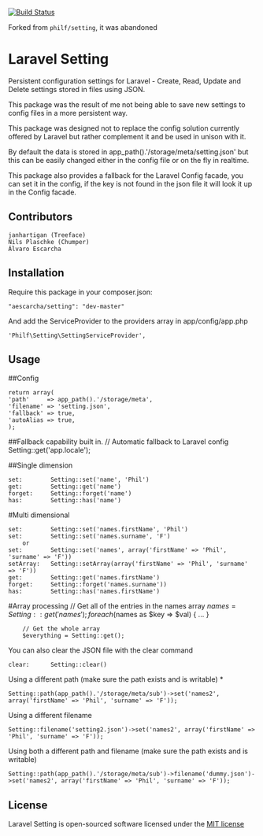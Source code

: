 [![Build Status](https://travis-ci.org/Phil-F/Setting.png)](https://travis-ci.org/Phil-F/Setting)

Forked from `philf/setting`, it was abandoned

# Laravel Setting

Persistent configuration settings for Laravel - Create, Read, Update and Delete settings stored in files using JSON.

This package was the result of me not being able to save new settings to config files in a more persistent way.

This package was designed not to replace the config solution currently offered by Laravel but rather complement it and be used in unison with it.

By default the data is stored in app_path().'/storage/meta/setting.json' but this can be easily changed either in the config file or on the fly in realtime.

This package also provides a fallback for the Laravel Config facade, you can set it in the config, if the key is not found in the json file it will look it up in the Config facade.

## Contributors
    janhartigan (Treeface)
    Nils Plaschke (Chumper)
    Álvaro Escarcha

## Installation
Require this package in your composer.json:

    "aescarcha/setting": "dev-master"

And add the ServiceProvider to the providers array in app/config/app.php

    'Philf\Setting\SettingServiceProvider',

## Usage

##Config

    return array(
    'path'     => app_path().'/storage/meta',
    'filename' => 'setting.json',
    'fallback' => true,
    'autoAlias => true,
    );

##Fallback capability built in. 
    // Automatic fallback to Laravel config
    Setting::get('app.locale');

##Single dimension

    set:        Setting::set('name', 'Phil')
    get:        Setting::get('name')
    forget:     Setting::forget('name')
    has:        Setting::has('name')

#Multi dimensional

    set:        Setting::set('names.firstName', 'Phil')
    set:        Setting::set('names.surname', 'F')
        or
    set:        Setting::set('names', array('firstName' => 'Phil', 'surname' => 'F'))
    setArray:   Setting::setArray(array('firstName' => 'Phil', 'surname' => 'F'))
    get:        Setting::get('names.firstName')
    forget:     Setting::forget('names.surname'))
    has:        Setting::has('names.firstName')

#Array processing
        // Get all of the entries in the names array
        $names = Setting::get('names');        
        foreach ($names as $key => $val)
        {
            ...
        }

        // Get the whole array
        $everything = Setting::get();

You can also clear the JSON file with the clear command

    clear:      Setting::clear()

Using a different path (make sure the path exists and is writable) *

    Setting::path(app_path().'/storage/meta/sub')->set('names2', array('firstName' => 'Phil', 'surname' => 'F'));

Using a different filename

    Setting::filename('setting2.json')->set('names2', array('firstName' => 'Phil', 'surname' => 'F'));

Using both a different path and filename (make sure the path exists and is writable)

    Setting::path(app_path().'/storage/meta/sub')->filename('dummy.json')->set('names2', array('firstName' => 'Phil', 'surname' => 'F'));

## License

Laravel Setting is open-sourced software licensed under the [MIT license](http://opensource.org/licenses/MIT)
